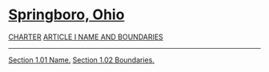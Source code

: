 [Springboro, Ohio](indexee20.html)
==================================

[CHARTER](1289a412.html) [ARTICLE I NAME AND BOUNDARIES](1316a412.html)

* * * * *

[Section 1.01 Name.](1318a412.html) [Section 1.02
Boundaries.](131ca412.html)
